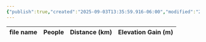 ```yaml
---
{"publish":true,"created":"2025-09-03T13:35:59.916-06:00","modified":"2025-09-03T14:52:04.995-06:00","published":"2025-09-03T14:52:04.995-06:00","tags":["route"],"cssclasses":"","elevation":null,"region":"Banff","location":null,"DWYT":"Outstanding","Kane":null,"completed":true}
---
```



| file name | People | Distance (km) | Elevation Gain (m) |
| --------- | ------ | ------------- | ------------------ |